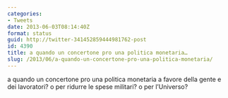 ```yaml
---
categories:
- Tweets
date: 2013-06-03T08:14:40Z
format: status
guid: http://twitter-341452859444981762-post
id: 4390
title: a quando un concertone pro una politica monetaria…
slug: /2013/06/a-quando-un-concertone-pro-una-politica-monetaria/
---
```


a quando un concertone pro una politica monetaria a favore della gente e dei lavoratori? o per ridurre le spese militari? o per l’Universo?